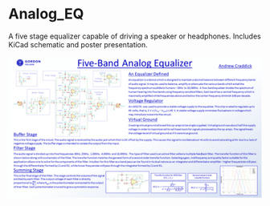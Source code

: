 # Analog_EQ
A five stage equalizer capable of driving a speaker or headphones. Includes KiCad schematic and poster presentation.

![](Equalizer_Poster.png)

